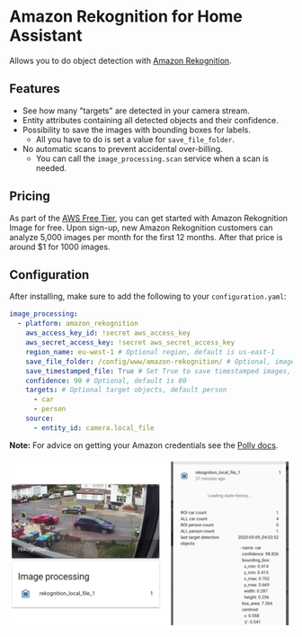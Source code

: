# Amazon Rekognition for Home Assistant
Allows you to do object detection with [Amazon Rekognition](https://aws.amazon.com/rekognition/). 

## Features 
- See how many "targets" are detected in your camera stream.
- Entity attributes containing all detected objects and their confidence.
- Possibility to save the images with bounding boxes for labels.
  - All you have to do is set a value for `save_file_folder`.
- No automatic scans to prevent accidental over-billing.
  - You can call the `image_processing.scan` service when a scan is needed.

## Pricing
As part of the [AWS Free Tier](https://aws.amazon.com/rekognition/pricing/), you can get started with Amazon Rekognition Image for free. Upon sign-up, new Amazon Rekognition customers can analyze 5,000 images per month for the first 12 months. After that price is around $1 for 1000 images.

## Configuration

After installing, make sure to add the following to your `configuration.yaml`:
```yaml
image_processing:
  - platform: amazon_rekognition
    aws_access_key_id: !secret aws_access_key
    aws_secret_access_key: !secret aws_secret_access_key
    region_name: eu-west-1 # Optional region, default is us-east-1
    save_file_folder: /config/www/amazon-rekognition/ # Optional, image storage location
    save_timestamped_file: True # Set True to save timestamped images, default False
    confidence: 90 # Optional, default is 80
    targets: # Optional target objects, default person
      - car
      - person
    source:
      - entity_id: camera.local_file
```

**Note:** For advice on getting your Amazon credentials see the [Polly docs](https://www.home-assistant.io/components/tts.amazon_polly/).

<p align="center">
<img src="https://github.com/robmarkcole/HASS-amazon-rekognition/blob/master/assets/usage.png" width="1000">
</p>
